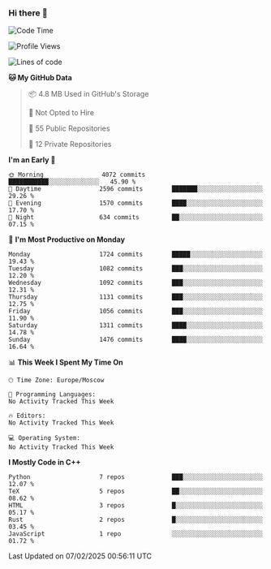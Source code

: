 ### Hi there 👋

<!--
**SemenMartynov/SemenMartynov** is a ✨ _special_ ✨ repository because its `README.md` (this file) appears on your GitHub profile.

Here are some ideas to get you started:

- 🔭 I’m currently working on ...
- 🌱 I’m currently learning ...
- 👯 I’m looking to collaborate on ...
- 🤔 I’m looking for help with ...
- 💬 Ask me about ...
- 📫 How to reach me: ...
- 😄 Pronouns: ...
- ⚡ Fun fact: ...
-->

<!--START_SECTION:waka-->
![Code Time](http://img.shields.io/badge/Code%20Time-0%20secs-blue)

![Profile Views](http://img.shields.io/badge/Profile%20Views-0-blue)

![Lines of code](https://img.shields.io/badge/From%20Hello%20World%20I%27ve%20Written-7.6%20million%20lines%20of%20code-blue)

**🐱 My GitHub Data** 

> 📦 4.8 MB Used in GitHub's Storage 
 > 
> 🚫 Not Opted to Hire
 > 
> 📜 55 Public Repositories 
 > 
> 🔑 12 Private Repositories 
 > 
**I'm an Early 🐤** 

```text
🌞 Morning                4072 commits        ███████████░░░░░░░░░░░░░░   45.90 % 
🌆 Daytime                2596 commits        ███████░░░░░░░░░░░░░░░░░░   29.26 % 
🌃 Evening                1570 commits        ████░░░░░░░░░░░░░░░░░░░░░   17.70 % 
🌙 Night                  634 commits         ██░░░░░░░░░░░░░░░░░░░░░░░   07.15 % 
```
📅 **I'm Most Productive on Monday** 

```text
Monday                   1724 commits        █████░░░░░░░░░░░░░░░░░░░░   19.43 % 
Tuesday                  1082 commits        ███░░░░░░░░░░░░░░░░░░░░░░   12.20 % 
Wednesday                1092 commits        ███░░░░░░░░░░░░░░░░░░░░░░   12.31 % 
Thursday                 1131 commits        ███░░░░░░░░░░░░░░░░░░░░░░   12.75 % 
Friday                   1056 commits        ███░░░░░░░░░░░░░░░░░░░░░░   11.90 % 
Saturday                 1311 commits        ████░░░░░░░░░░░░░░░░░░░░░   14.78 % 
Sunday                   1476 commits        ████░░░░░░░░░░░░░░░░░░░░░   16.64 % 
```


📊 **This Week I Spent My Time On** 

```text
🕑︎ Time Zone: Europe/Moscow

💬 Programming Languages: 
No Activity Tracked This Week

🔥 Editors: 
No Activity Tracked This Week

💻 Operating System: 
No Activity Tracked This Week
```

**I Mostly Code in C++** 

```text
Python                   7 repos             ███░░░░░░░░░░░░░░░░░░░░░░   12.07 % 
TeX                      5 repos             ██░░░░░░░░░░░░░░░░░░░░░░░   08.62 % 
HTML                     3 repos             █░░░░░░░░░░░░░░░░░░░░░░░░   05.17 % 
Rust                     2 repos             █░░░░░░░░░░░░░░░░░░░░░░░░   03.45 % 
JavaScript               1 repo              ░░░░░░░░░░░░░░░░░░░░░░░░░   01.72 % 
```




 Last Updated on 07/02/2025 00:56:11 UTC
<!--END_SECTION:waka-->